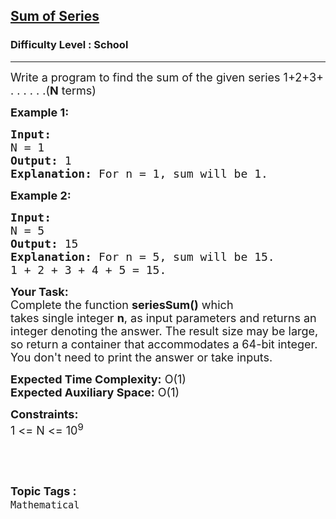 <h2><a href="https://www.geeksforgeeks.org/problems/sum-of-series2811/1?page=2&sortBy=submissions">Sum of Series</a></h2><h3>Difficulty Level : School</h3><hr><div class="problems_problem_content__Xm_eO"><p><span style="font-size: 18px;">Write a program to find the sum of the given series 1+2+3+ . . . . .&nbsp;.(<strong>N</strong> terms)&nbsp;</span></p>
<p><span style="font-size: 18px;"><strong>Example 1:</strong></span></p>
<pre><span style="font-size: 18px;"><strong>Input:
</strong>N = 1
<strong>Output:</strong> 1
<strong>Explanation:</strong> For n = 1, sum will be 1.
</span></pre>
<p><span style="font-size: 18px;"><strong>Example 2:</strong></span></p>
<pre><span style="font-size: 18px;"><strong>Input:
</strong>N = 5
<strong>Output:</strong> 15
<strong>Explanation:</strong> For n = 5, sum will be 15.
1 + 2 + 3 + 4 + 5 = 15.
</span></pre>
<p><span style="font-size: 18px;"><strong>Your Task:</strong><br>Complete the function <strong>seriesSum()</strong>&nbsp;which takes&nbsp;single&nbsp;integer&nbsp;<strong>n</strong>, as input parameters and returns an integer denoting the answer. The result size may be large, so return a container that accommodates a 64-bit integer. You don't need to print the answer or take inputs.</span></p>
<p><span style="font-size: 18px;"><strong>Expected Time Complexity:</strong>&nbsp;O(1)<br><strong>Expected Auxiliary Space:</strong>&nbsp;O(1)</span></p>
<p><span style="font-size: 18px;"><strong>Constraints:</strong><br>1 &lt;= N &lt;= 10<sup>9</sup></span></p>
<p>&nbsp;</p></div><br><p><span style=font-size:18px><strong>Topic Tags : </strong><br><code>Mathematical</code>&nbsp;